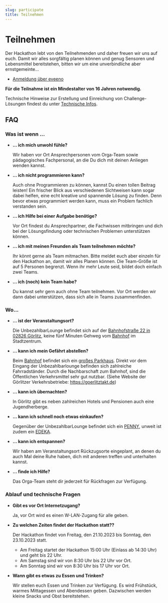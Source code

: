 ```yaml
---
slug: participate
title: Teilnehmen
---
```


# Teilnehmen

Der Hackathon lebt von den Teilnehmenden und daher freuen wir uns auf euch. Damit wir alles sorgfältig planen können und
genug Sensoren und Lebensmittel bereitstehen, bitten wir um eine unverbindliche aber ernstgemeinte...

-   [Anmeldung über eveeno](https://eveeno.com/hackathon-goerlitz-2023)

**Für die Teilnahme ist ein Mindestalter von 16 Jahren notwendig.**

Technische Hinweise zur Erstellung und Einreichung von Challenge-Lösungen findest du unter [Technische Infos](/techinfo).


## FAQ

### Was ist wenn ...

-   **... ich mich unwohl fühle?**

    Wir haben vor Ort Ansprechpersonen vom Orga-Team sowie pädagogisches Fachpersonal, an die Du dich mit deinen
    Anliegen wenden kannst.

-   **... ich nicht programmieren kann?**

    Auch ohne Programmieren zu können, kannst Du einen tollen Beitrag leisten! Ein frischer Blick aus verschiedenen
    Sichtweisen kann sogar dabei helfen, eine echt kreative und spannende Lösung zu finden. Denn bevor etwas
    programmiert werden kann, muss ein Problem fachlich verstanden sein.

-   **... ich Hilfe bei einer Aufgabe benötige?**

    Vor Ort findest du Ansprechpartner, die Fachwissen mitbringen und dich bei der Lösungsfindung oder technischen
    Problemen unterstützen können.

-   **... ich mit meinen Freunden als Team teilnehmen möchte?**

    Ihr könnt gerne als Team mitmachen. Bitte meldet euch aber einzeln für den Hackathon an, damit wir alles
    Planen können. Die Team-Größe ist auf 5 Personen begrenzt. Wenn ihr mehr Leute seid, bildet doch einfach zwei Teams.

-   **... ich (noch) kein Team habe?**

    Du kannst sehr gern auch ohne Team teilnehmen. Vor Ort werden wir dann dabei unterstützen, dass sich alle in Teams
    zusammenfinden.

### Wo...


-   **... ist der Veranstaltungsort?**

    Die UnbezahlbarLounge befindet sich auf der [Bahnhofstraße 22 in 02826 Görlitz](https://goo.gl/maps/j7MSXTreVZw6gKvA9), keine fünf         Minuten Gehweg vom [Bahnhof](https://goo.gl/maps/XJ3Pwqc1Sq7UZs5aA) im Stadtzentrum.

-   **... kann ich mein Gefährt abstellen?**

    Beim [Bahnhof](https://goo.gl/maps/XJ3Pwqc1Sq7UZs5aA) befindet sich ein [großes Parkhaus](https://goo.gl/maps/3CVPDaT4nFRYuGPo8). Direkt     vor dem Eingang der Unbezahlbarlounge befinden sich zahlreiche Fahrradständer. Durch die Nachbarschaft zum Bahnhof, sind die Öffentlichen     Verkehrsmittel sehr gut nutzbar. (Siehe Website der Görlitzer Verkehrsbetriebe: https://goerlitztakt.de)

-   **... kann ich übernachten?**

    In Görlitz gibt es neben zahlreichen Hotels und Pensionen auch eine Jugendherberge.

-   **... kann ich schnell noch etwas einkaufen?**

    Gegenüber der UnbezahlbarLounge befindet sich ein [PENNY](https://goo.gl/maps/c2KbFznajEFii95X7), unweit ist zudem ein [EDEKA](https://goo.gl/maps/SuLvzzw71NgWs8aL8).

-   **... kann ich entspannen?**

    Wir haben am Veranstaltungsort Rückzugsorte eingeplant, an denen du auch Mal deine
    Ruhe haben, dich mit anderen treffen und unterhalten kannst.

-   **... finde ich Hilfe?**

    Das Orga-Team steht dir jederzeit für Rückfragen zur Verfügung.


### Ablauf und technische Fragen

-   **Gibt es vor Ort Internetzugang?**

    Ja, vor Ort wird es einen W-LAN-Zugang für alle geben.

-   **Zu welchen Zeiten findet der Hackathon statt??**

    Der Hackathon findet von Freitag, den 21.10.2023 bis Sonntag, den 23.10.2023 statt.

    -   Am Freitag startet der Hackathon 15:00 Uhr (Einlass ab 14:30 Uhr) und geht bis 22 Uhr.
    -   Am Samstag sind wir von 8:30 Uhr bis 22 Uhr vor Ort.
    -   Am Sonntag sind wir von 8:30 Uhr bis 17 Uhr vor Ort.

-   **Wann gibt es etwas zu Essen und Trinken?**

    Wir stellen euch Essen und Trinken zur Verfügung. Es wird Frühstück, warmes Mittagessen und Abendessen
    geben. Dazwischen werden kleine Snacks und Obst bereitstehen.